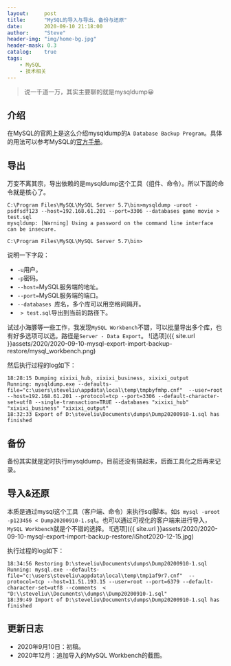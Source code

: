 ```yaml
---
layout:     post
title:      "MySQL的导入与导出、备份与还原"
date:       2020-09-10 21:18:00
author:     "Steve"
header-img: "img/home-bg.jpg"
header-mask: 0.3
catalog:    true
tags:
    - MySQL
    - 技术相关
---
```


> 说一千道一万，其实主要聊的就是mysqldump😀

## 介绍

在MySQL的官网上是这么介绍mysqldump的`A Database Backup Program`。具体的用法可以参考MySQL的[官方手册](https://dev.mysql.com/doc/refman/5.7/en/mysqldump.html)。

## 导出

万变不离其宗，导出依赖的是mysqldump这个工具（组件、命令）。所以下面的命令就是核心了。
```
C:\Program Files\MySQL\MySQL Server 5.7\bin>mysqldump -uroot -psdfsdf123 --host=192.168.61.201 --port=3306 --databases game movie > test.sql
mysqldump: [Warning] Using a password on the command line interface can be insecure.

C:\Program Files\MySQL\MySQL Server 5.7\bin>
```

说明一下字段：
- `-u`用户。
- `-p`密码。
- `--host=`MySQL服务端的地址。
- `--port=`MySQL服务端的端口。
- `--databases `库名，多个库可以用空格间隔开。
- ` > test.sql`导出到当前的路径下。

试过小海豚等一些工作，我发现`MySQL Workbench`不错，可以批量导出多个库，也有好多选项可以选。路径是`Server - Data Export`。
![选项]({{ site.url }}assets/2020/2020-09-10-mysql-export-import-backup-restore/mysql_workbench.png)

然后执行过程的log如下：
```
18:28:15 Dumping xixixi_hub, xixixi_business, xixixi_output
Running: mysqldump.exe --defaults-file="c:\users\steveliu\appdata\local\temp\tmpbyfmhp.cnf"  --user=root --host=192.168.61.201 --protocol=tcp --port=3306 --default-character-set=utf8 --single-transaction=TRUE --databases "xixixi_hub" "xixixi_business" "xixixi_output"
18:32:33 Export of D:\steveliu\Documents\dumps\Dump20200910-1.sql has finished
```

## 备份

备份其实就是定时执行mysqldump，目前还没有搞起来，后面工具化之后再来记录。

## 导入&还原

本质是通过mysql这个工具（客户端、命令）来执行sql脚本。如`$ mysql -uroot -p123456 < Dump20200910-1.sql`。也可以通过可视化的客户端来进行导入，`MySQL Workbench`就是个不错的选择。
![选项]({{ site.url }}assets/2020/2020-09-10-mysql-export-import-backup-restore/iShot2020-12-15.jpg)

执行过程的log如下：
```
18:34:56 Restoring D:\steveliu\Documents\dumps\Dump20200910-1.sql
Running: mysql.exe --defaults-file="c:\users\steveliu\appdata\local\temp\tmp1af9r7.cnf"  --protocol=tcp --host=11.51.193.15 --user=root --port=6379 --default-character-set=utf8 --comments  < "D:\\steveliu\\Documents\\dumps\\Dump20200910-1.sql"
18:39:49 Import of D:\steveliu\Documents\dumps\Dump20200910-1.sql has finished
```

## 更新日志
- 2020年9月10日：初稿。
- 2020年12月：追加导入的MySQL Workbench的截图。